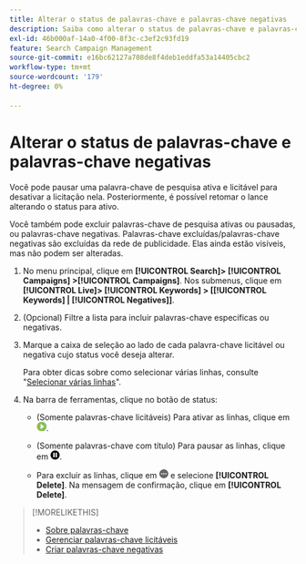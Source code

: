 ```yaml
---
title: Alterar o status de palavras-chave e palavras-chave negativas
description: Saiba como alterar o status de palavras-chave e palavras-chave negativas.
exl-id: 46b000af-14a0-4f00-8f3c-c3ef2c93fd19
feature: Search Campaign Management
source-git-commit: e16bc62127a708de8f4deb1eddfa53a14405cbc2
workflow-type: tm+mt
source-wordcount: '179'
ht-degree: 0%

---
```


# Alterar o status de palavras-chave e palavras-chave negativas

Você pode pausar uma palavra-chave de pesquisa ativa e licitável para desativar a licitação nela. Posteriormente, é possível retomar o lance alterando o status para ativo.

Você também pode excluir palavras-chave de pesquisa ativas ou pausadas, ou palavras-chave negativas. Palavras-chave excluídas/palavras-chave negativas são excluídas da rede de publicidade. Elas ainda estão visíveis, mas não podem ser alteradas.

1. No menu principal, clique em **[!UICONTROL Search]> [!UICONTROL Campaigns] >[!UICONTROL Campaigns]**. Nos submenus, clique em **[!UICONTROL Live]> [!UICONTROL Keywords] > \[[!UICONTROL Keywords] \| [!UICONTROL Negatives]\]**.

1. (Opcional) Filtre a lista para incluir palavras-chave específicas ou negativas.

1. Marque a caixa de seleção ao lado de cada palavra-chave licitável ou negativa cujo status você deseja alterar.

   Para obter dicas sobre como selecionar várias linhas, consulte &quot;[Selecionar várias linhas](/help/search-social-commerce/common-tasks/navigation-editing-selection/multiple-rows-select.md)&quot;.

1. Na barra de ferramentas, clique no botão de status:

   * (Somente palavras-chave licitáveis) Para ativar as linhas, clique em ![Ativar](/help/search-social-commerce/assets/activate.png "Ativar").

   * (Somente palavras-chave com título) Para pausar as linhas, clique em ![Pausar](/help/search-social-commerce/assets/pause.png "Pausar").

   * Para excluir as linhas, clique em ![Mais](/help/search-social-commerce/assets/more.png "Mais") e selecione **[!UICONTROL Delete]**. Na mensagem de confirmação, clique em **[!UICONTROL Delete]**.

>[!MORELIKETHIS]
>
>* [Sobre palavras-chave](keyword-about.md)
>* [Gerenciar palavras-chave licitáveis](keyword-manage.md)
>* [Criar palavras-chave negativas](keyword-negative-create.md)
